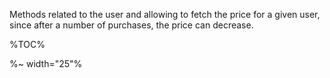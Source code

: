 Methods related to the user and allowing to fetch the price for a given user, since after a number of purchases, the price can decrease.

%TOC%

%~ width="25"%